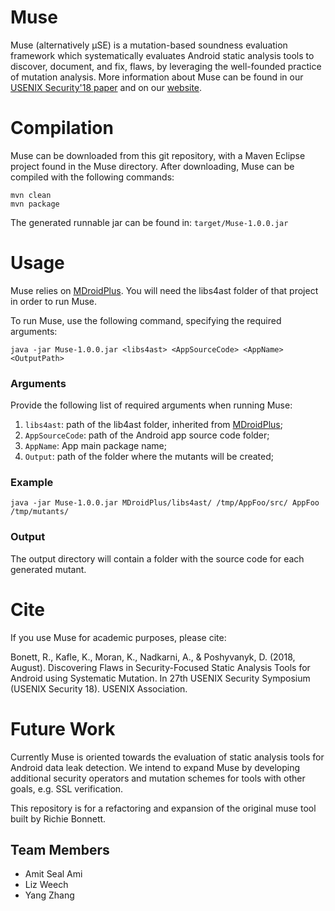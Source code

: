 # Muse
Muse (alternatively µSE) is a mutation-based soundness evaluation framework which systematically evaluates Android static analysis tools to discover, document, and fix, flaws, by leveraging the well-founded practice of mutation analysis. More information about Muse can be found in our [USENIX Security'18 paper](http://www.cs.wm.edu/~rfbonett/pubs/usenix18.pdf) and on our [website](https://muse-security-evaluation.github.io/#overview). 

# Compilation
Muse can be downloaded from this git repository, with a Maven Eclipse project found in the Muse directory. After downloading, Muse can be compiled with the following commands:
```
mvn clean
mvn package
```
The generated runnable jar can be found in: ``target/Muse-1.0.0.jar``

# Usage
Muse relies on [MDroidPlus](https://gitlab.com/SEMERU-Code-Public/Android/Mutation/MDroidPlus). You will need the libs4ast folder of that project in order to run Muse. 

To run Muse, use the following command, specifying the required arguments:
```
java -jar Muse-1.0.0.jar <libs4ast> <AppSourceCode> <AppName> <OutputPath>
```
### Arguments
Provide the following list of required arguments when running Muse: 
1. ``libs4ast``:  path of the lib4ast folder, inherited from [MDroidPlus](https://gitlab.com/SEMERU-Code-Public/Android/Mutation/MDroidPlus/tree/master/libs4ast);
2. ``AppSourceCode``: path of the Android app source code folder;
3. ``AppName``: App main package name;
4. ``Output``: path of the folder where the mutants will be created;

### Example
```
java -jar Muse-1.0.0.jar MDroidPlus/libs4ast/ /tmp/AppFoo/src/ AppFoo /tmp/mutants/
```

### Output
The output directory will contain a folder with the source code for each generated mutant. 

# Cite
If you use Muse for academic purposes, please cite: 

Bonett, R., Kafle, K., Moran, K., Nadkarni, A., & Poshyvanyk, D. (2018, August). Discovering Flaws in Security-Focused Static Analysis Tools for Android using Systematic Mutation. In 27th USENIX Security Symposium (USENIX Security 18). USENIX Association.

# Future Work
Currently Muse is oriented towards the evaluation of static analysis tools for Android data leak detection. We intend to expand Muse by developing additional security operators and mutation schemes for tools with other goals, e.g. SSL verification. 

This repository is for a refactoring and expansion of the original muse tool built by Richie Bonnett.

## Team Members
- Amit Seal Ami
- Liz Weech
- Yang Zhang
